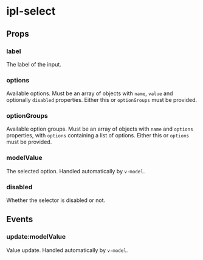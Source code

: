 # ipl-select

## Props

### label

The label of the input.

### options

Available options. Must be an array of objects with `name`, `value` and optionally `disabled` properties. 
Either this or `optionGroups` must be provided.

### optionGroups

Available option groups. Must be an array of objects with `name` and `options` properties, with `options` containing a list of options.
Either this or `options` must be provided.

### modelValue

The selected option. Handled automatically by `v-model`.

### disabled

Whether the selector is disabled or not.

## Events

### update:modelValue

Value update. Handled automatically by `v-model`.
